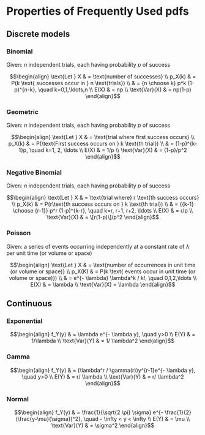 # Properties of Frequently Used pdfs

## Discrete models

### Binomial
Given: $n$ independent trials, each having probability $p$ of success

$$\begin{align}
\text{Let } X & = \text{number of successes} \\
p_X(k) & = P(k \text{ successes occur in } n \text{trials}) \\
& = {n \choose k} p^k (1-p)^{n-k}, \quad k=0,1,\ldots,n \\
E(X) & = np \\
\text{Var}(X) & = np(1-p)
\end{align}$$

### Geometric
Given: $n$ independent trials, each having probability $p$ of success

$$\begin{align}
\text{Let } X & = \text{trial where first success occurs} \\
p_X(k) & = P(\text{First success occurs on } k \text{th trial}) \\
& = (1-p)^{k-1}p, \quad k=1, 2, \ldots \\
E(X) & = 1/p \\
\text{Var}(X) & = (1-p)/p^2
\end{align}$$

### Negative Binomial
Given: $n$ independent trials, each having probability $p$ of success

$$\begin{align}
\text{Let } X & = \text{trial where} r \text{th  success occurs} \\
p_X(k) & = P(r\text{th success occurs on } k \text{th trial}) \\
& = {{k-1} \choose {r-1}} p^r (1-p)^{k-r}, \quad k=r, r+1, r+2, \ldots \\
E(X) & = r/p \\
\text{Var}(X) & = \[r(1-p)\]/p^2
\end{align}$$

### Poisson
Given: a series of events occurring independently at a constant rate of $\lambda$ per unit time (or volume or space)

$$\begin{align}
\text{Let } X & = \text{number of occurrences in unit time (or volume or space)} \\
p_X(K) & = P(k \text{ events occur in unit time (or volume or space)}) \\
& = e^{- \lambda} \lambda^k / k!, \quad 0,1,2,\ldots \\
E(X) & = \lambda \\
\text{Var}(X) = \lambda 
\end{align}$$

## Continuous

### Exponential

$$\begin{align}
f_Y(y) & = \lambda e^{- \lambda y}, \quad y>0 \\
E(Y) & = 1/\lambda \\
\text{Var}(Y) & = 1/ \lambda^2 
\end{align}$$

### Gamma

$$\begin{align}
f_Y(y) & = (\lambda^r / \gamma(r))y^{r-1}e^{- \lambda y}, \quad y>0 \\
E(Y) & = r/ \lambda \\
\text{Var}(Y) & = r/ \lambda^2
\end{align}$$

### Normal

$$\begin{align}
f_Y(y) & = \frac{1}{\sqrt{2 \pi} \sigma} e^{- \frac{1}{2} (\frac{y-\mu}{\sigma})^2}, \quad - \infty < y < \infty \\
E(Y) & = \mu \\
\text{Var}(Y) & = \sigma^2
\end{align}$$


